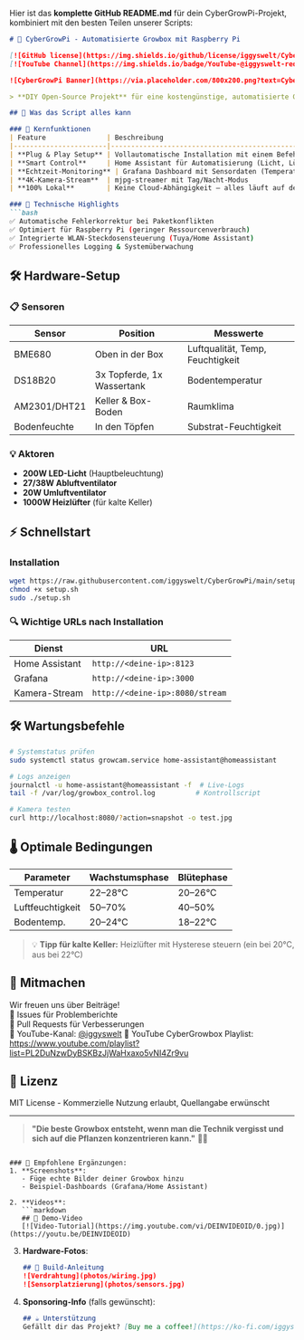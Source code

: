 Hier ist das **komplette GitHub README.md** für dein CyberGrowPi-Projekt, kombiniert mit den besten Teilen unserer Scripts:

```markdown
# 🌿 CyberGrowPi - Automatisierte Growbox mit Raspberry Pi

[![GitHub license](https://img.shields.io/github/license/iggyswelt/CyberGrowPi)](https://github.com/iggyswelt/CyberGrowPi/blob/main/LICENSE)
[![YouTube Channel](https://img.shields.io/badge/YouTube-@iggyswelt-red)](https://www.youtube.com/@iggyswelt)

![CyberGrowPi Banner](https://via.placeholder.com/800x200.png?text=CyberGrowPi+-+Automated+Growbox+System)

> **DIY Open-Source Projekt** für eine kostengünstige, automatisierte Growbox – perfekt für Pflanzen wie Hanf und Tomaten!

## 🚀 Was das Script alles kann

### 🌟 Kernfunktionen
| Feature               | Beschreibung                                                                 |
|-----------------------|-----------------------------------------------------------------------------|
| **Plug & Play Setup** | Vollautomatische Installation mit einem Befehl                              |
| **Smart Control**     | Home Assistant für Automatisierung (Licht, Lüfter, Heizung)                |
| **Echtzeit-Monitoring** | Grafana Dashboard mit Sensordaten (Temperatur, Feuchtigkeit, etc.)        |
| **4K-Kamera-Stream**  | mjpg-streamer mit Tag/Nacht-Modus                                           |
| **100% Lokal**        | Keine Cloud-Abhängigkeit – alles läuft auf deinem Raspberry Pi             |

### 🔧 Technische Highlights
```bash
✅ Automatische Fehlerkorrektur bei Paketkonflikten
✅ Optimiert für Raspberry Pi (geringer Ressourcenverbrauch)
✅ Integrierte WLAN-Steckdosensteuerung (Tuya/Home Assistant)
✅ Professionelles Logging & Systemüberwachung
```

## 🛠️ Hardware-Setup
### 📋 Sensoren
| Sensor          | Position                | Messwerte                     |
|-----------------|-------------------------|-------------------------------|
| BME680          | Oben in der Box         | Luftqualität, Temp, Feuchtigkeit |
| DS18B20         | 3x Topferde, 1x Wassertank | Bodentemperatur              |
| AM2301/DHT21    | Keller & Box-Boden      | Raumklima                     |
| Bodenfeuchte    | In den Töpfen           | Substrat-Feuchtigkeit         |

### 💡 Aktoren
- **200W LED-Licht** (Hauptbeleuchtung)
- **27/38W Abluftventilator**
- **20W Umluftventilator**
- **1000W Heizlüfter** (für kalte Keller)

## ⚡ Schnellstart
### Installation
```bash
wget https://raw.githubusercontent.com/iggyswelt/CyberGrowPi/main/setup.sh
chmod +x setup.sh
sudo ./setup.sh
```

### 🔍 Wichtige URLs nach Installation
| Dienst           | URL                               |
|------------------|-----------------------------------|
| Home Assistant   | `http://<deine-ip>:8123`         |
| Grafana          | `http://<deine-ip>:3000`         |
| Kamera-Stream    | `http://<deine-ip>:8080/stream`  |

## 🛠️ Wartungsbefehle
```bash
# Systemstatus prüfen
sudo systemctl status growcam.service home-assistant@homeassistant

# Logs anzeigen
journalctl -u home-assistant@homeassistant -f  # Live-Logs
tail -f /var/log/growbox_control.log          # Kontrollscript

# Kamera testen
curl http://localhost:8080/?action=snapshot -o test.jpg
```

## 🌡️ Optimale Bedingungen
| Parameter        | Wachstumsphase | Blütephase |
|------------------|---------------|------------|
| Temperatur       | 22–28°C       | 20–26°C    |
| Luftfeuchtigkeit | 50–70%        | 40–50%     |
| Bodentemp.       | 20–24°C       | 18–22°C    |

> 💡 **Tipp für kalte Keller:** Heizlüfter mit Hysterese steuern (ein bei 20°C, aus bei 22°C)

## 🤝 Mitmachen
Wir freuen uns über Beiträge!  
🔹 Issues für Problemberichte  
🔹 Pull Requests für Verbesserungen  
🔹 YouTube-Kanal: [@iggyswelt](https://www.youtube.com/@iggyswelt)
🔹 YouTube CyberGrowbox Playlist: https://www.youtube.com/playlist?list=PL2DuNzwDyBSKBzJjWaHxaxo5vNI4Zr9vu

## 📜 Lizenz
MIT License - Kommerzielle Nutzung erlaubt, Quellangabe erwünscht

---

> **"Die beste Growbox entsteht, wenn man die Technik vergisst und sich auf die Pflanzen konzentrieren kann."** 🌱✨
```

### 🎨 Empfohlene Ergänzungen:
1. **Screenshots**:
   - Füge echte Bilder deiner Growbox hinzu
   - Beispiel-Dashboards (Grafana/Home Assistant)

2. **Videos**:
   ```markdown
   ## 🎥 Demo-Video
   [![Video-Tutorial](https://img.youtube.com/vi/DEINVIDEOID/0.jpg)](https://youtu.be/DEINVIDEOID)
   ```

3. **Hardware-Fotos**:
   ```markdown
   ## 📸 Build-Anleitung
   ![Verdrahtung](photos/wiring.jpg) 
   ![Sensorplatzierung](photos/sensors.jpg)
   ```

4. **Sponsoring-Info** (falls gewünscht):
   ```markdown
   ## ☕ Unterstützung
   Gefällt dir das Projekt? [Buy me a coffee!](https://ko-fi.com/iggyswelt)
   ```
